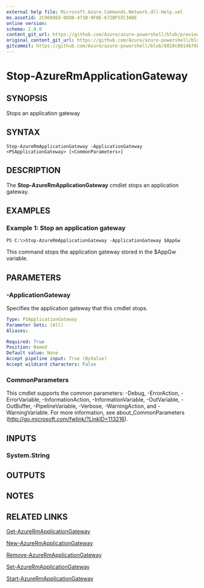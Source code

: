 ```yaml
---
external help file: Microsoft.Azure.Commands.Network.dll-Help.xml
ms.assetid: 2C9609E8-0D8B-471B-9F0E-672BF55C3A0E
online version:
schema: 2.0.0
content_git_url: https://github.com/Azure/azure-powershell/blob/preview/src/ResourceManager/Network/Commands.Network/help/Stop-AzureRmApplicationGateway.md
original_content_git_url: https://github.com/Azure/azure-powershell/blob/preview/src/ResourceManager/Network/Commands.Network/help/Stop-AzureRmApplicationGateway.md
gitcommit: https://github.com/Azure/azure-powershell/blob/8810c0614b76be8d014616888a4ae7733a452af9
---
```


# Stop-AzureRmApplicationGateway

## SYNOPSIS
Stops an application gateway

## SYNTAX

```
Stop-AzureRmApplicationGateway -ApplicationGateway <PSApplicationGateway> [<CommonParameters>]
```

## DESCRIPTION
The **Stop-AzureRmApplicationGateway** cmdlet stops an application gateway.

## EXAMPLES

### Example 1: Stop an application gateway
```
PS C:\>Stop-AzureRmApplicationGateway -ApplicationGateway $AppGw
```

This command stops the application gateway stored in the $AppGw variable.

## PARAMETERS

### -ApplicationGateway
Specifies the application gateway that this cmdlet stops.

```yaml
Type: PSApplicationGateway
Parameter Sets: (All)
Aliases: 

Required: True
Position: Named
Default value: None
Accept pipeline input: True (ByValue)
Accept wildcard characters: False
```

### CommonParameters
This cmdlet supports the common parameters: -Debug, -ErrorAction, -ErrorVariable, -InformationAction, -InformationVariable, -OutVariable, -OutBuffer, -PipelineVariable, -Verbose, -WarningAction, and -WarningVariable. For more information, see about_CommonParameters (http://go.microsoft.com/fwlink/?LinkID=113216).

## INPUTS

### System.String

## OUTPUTS

## NOTES

## RELATED LINKS

[Get-AzureRmApplicationGateway](./Get-AzureRmApplicationGateway.md)

[New-AzureRmApplicationGateway](./New-AzureRmApplicationGateway.md)

[Remove-AzureRmApplicationGateway](./Remove-AzureRmApplicationGateway.md)

[Set-AzureRmApplicationGateway](./Set-AzureRmApplicationGateway.md)

[Start-AzureRmApplicationGateway](./Start-AzureRmApplicationGateway.md)


